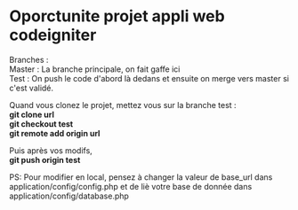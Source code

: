 # Oporctunite projet appli web codeigniter

Branches : <br>
Master : La branche principale, on fait gaffe ici <br>
Test : On push le code d'abord là dedans et ensuite on merge vers master 
si c'est validé.

Quand vous clonez le projet, mettez vous sur la branche test : <br>
**git clone url** <br>
**git checkout test** <br>
**git remote add origin url**

Puis après vos modifs,  <br>
**git push origin test**


PS: Pour modifier en local, pensez à changer la valeur de base_url dans application/config/config.php et de liè votre base de donnée dans application/config/database.php